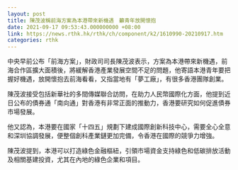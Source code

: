 ```yaml
---
layout: post
title: 陳茂波稱前海方案為本港帶來新機遇　籲青年放開懷抱
date: 2021-09-17 09:53:43.000000000 +08:00
link: https://news.rthk.hk/rthk/ch/component/k2/1610990-20210917.htm
categories: rthk
---
```


中央早前公布「前海方案」，財政司司長陳茂波表示，方案為本港帶來新機遇，前海合作區擴大面積後，將緩解香港產業發展空間不足的問題，他寄語本港青年要把握好機遇，放開懷抱去前海看看，又指當地有「夢工廠」，有很多香港團隊創業。

陳茂波接受包括新華社的多間傳媒聯合訪問，在助力人民幣國際化方面，他提到近日公布的債券通「南向通」對香港有非常正面的推動力，香港要研究如何促進債券市場發展。

他又認為，本港要在國家「十四五」規劃下建成國際創新科技中心，需要全心全意和深圳協調發展，便整個創科產業鏈更加完備，令香港在國際的競爭力增強。

陳茂波提到，本港可以打造綠色金融樞紐，引領市場資金支持綠色和低碳排放活動及相關基建投資，尤其在內地的綠色企業和項目。
